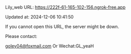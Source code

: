 Lily_web URL: https://222f-61-165-102-156.ngrok-free.app

Updated at: 2024-12-06 10:41:50

If you cannot open this URL, the server might be down.

Please contact: 

goley04@foxmail.com Or Wechat:GL_yeaH